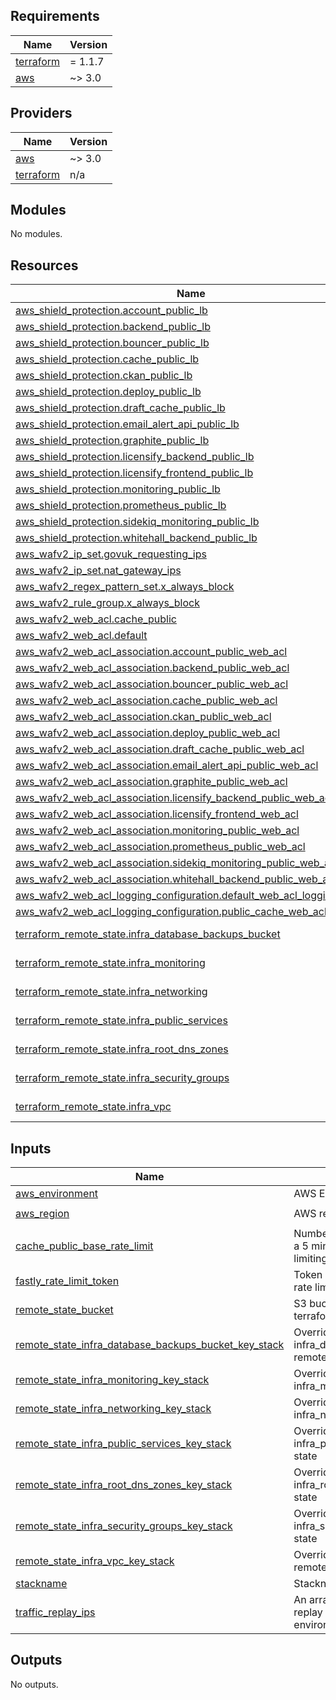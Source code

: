 ## Requirements

| Name | Version |
|------|---------|
| <a name="requirement_terraform"></a> [terraform](#requirement\_terraform) | = 1.1.7 |
| <a name="requirement_aws"></a> [aws](#requirement\_aws) | ~> 3.0 |

## Providers

| Name | Version |
|------|---------|
| <a name="provider_aws"></a> [aws](#provider\_aws) | ~> 3.0 |
| <a name="provider_terraform"></a> [terraform](#provider\_terraform) | n/a |

## Modules

No modules.

## Resources

| Name | Type |
|------|------|
| [aws_shield_protection.account_public_lb](https://registry.terraform.io/providers/hashicorp/aws/latest/docs/resources/shield_protection) | resource |
| [aws_shield_protection.backend_public_lb](https://registry.terraform.io/providers/hashicorp/aws/latest/docs/resources/shield_protection) | resource |
| [aws_shield_protection.bouncer_public_lb](https://registry.terraform.io/providers/hashicorp/aws/latest/docs/resources/shield_protection) | resource |
| [aws_shield_protection.cache_public_lb](https://registry.terraform.io/providers/hashicorp/aws/latest/docs/resources/shield_protection) | resource |
| [aws_shield_protection.ckan_public_lb](https://registry.terraform.io/providers/hashicorp/aws/latest/docs/resources/shield_protection) | resource |
| [aws_shield_protection.deploy_public_lb](https://registry.terraform.io/providers/hashicorp/aws/latest/docs/resources/shield_protection) | resource |
| [aws_shield_protection.draft_cache_public_lb](https://registry.terraform.io/providers/hashicorp/aws/latest/docs/resources/shield_protection) | resource |
| [aws_shield_protection.email_alert_api_public_lb](https://registry.terraform.io/providers/hashicorp/aws/latest/docs/resources/shield_protection) | resource |
| [aws_shield_protection.graphite_public_lb](https://registry.terraform.io/providers/hashicorp/aws/latest/docs/resources/shield_protection) | resource |
| [aws_shield_protection.licensify_backend_public_lb](https://registry.terraform.io/providers/hashicorp/aws/latest/docs/resources/shield_protection) | resource |
| [aws_shield_protection.licensify_frontend_public_lb](https://registry.terraform.io/providers/hashicorp/aws/latest/docs/resources/shield_protection) | resource |
| [aws_shield_protection.monitoring_public_lb](https://registry.terraform.io/providers/hashicorp/aws/latest/docs/resources/shield_protection) | resource |
| [aws_shield_protection.prometheus_public_lb](https://registry.terraform.io/providers/hashicorp/aws/latest/docs/resources/shield_protection) | resource |
| [aws_shield_protection.sidekiq_monitoring_public_lb](https://registry.terraform.io/providers/hashicorp/aws/latest/docs/resources/shield_protection) | resource |
| [aws_shield_protection.whitehall_backend_public_lb](https://registry.terraform.io/providers/hashicorp/aws/latest/docs/resources/shield_protection) | resource |
| [aws_wafv2_ip_set.govuk_requesting_ips](https://registry.terraform.io/providers/hashicorp/aws/latest/docs/resources/wafv2_ip_set) | resource |
| [aws_wafv2_ip_set.nat_gateway_ips](https://registry.terraform.io/providers/hashicorp/aws/latest/docs/resources/wafv2_ip_set) | resource |
| [aws_wafv2_regex_pattern_set.x_always_block](https://registry.terraform.io/providers/hashicorp/aws/latest/docs/resources/wafv2_regex_pattern_set) | resource |
| [aws_wafv2_rule_group.x_always_block](https://registry.terraform.io/providers/hashicorp/aws/latest/docs/resources/wafv2_rule_group) | resource |
| [aws_wafv2_web_acl.cache_public](https://registry.terraform.io/providers/hashicorp/aws/latest/docs/resources/wafv2_web_acl) | resource |
| [aws_wafv2_web_acl.default](https://registry.terraform.io/providers/hashicorp/aws/latest/docs/resources/wafv2_web_acl) | resource |
| [aws_wafv2_web_acl_association.account_public_web_acl](https://registry.terraform.io/providers/hashicorp/aws/latest/docs/resources/wafv2_web_acl_association) | resource |
| [aws_wafv2_web_acl_association.backend_public_web_acl](https://registry.terraform.io/providers/hashicorp/aws/latest/docs/resources/wafv2_web_acl_association) | resource |
| [aws_wafv2_web_acl_association.bouncer_public_web_acl](https://registry.terraform.io/providers/hashicorp/aws/latest/docs/resources/wafv2_web_acl_association) | resource |
| [aws_wafv2_web_acl_association.cache_public_web_acl](https://registry.terraform.io/providers/hashicorp/aws/latest/docs/resources/wafv2_web_acl_association) | resource |
| [aws_wafv2_web_acl_association.ckan_public_web_acl](https://registry.terraform.io/providers/hashicorp/aws/latest/docs/resources/wafv2_web_acl_association) | resource |
| [aws_wafv2_web_acl_association.deploy_public_web_acl](https://registry.terraform.io/providers/hashicorp/aws/latest/docs/resources/wafv2_web_acl_association) | resource |
| [aws_wafv2_web_acl_association.draft_cache_public_web_acl](https://registry.terraform.io/providers/hashicorp/aws/latest/docs/resources/wafv2_web_acl_association) | resource |
| [aws_wafv2_web_acl_association.email_alert_api_public_web_acl](https://registry.terraform.io/providers/hashicorp/aws/latest/docs/resources/wafv2_web_acl_association) | resource |
| [aws_wafv2_web_acl_association.graphite_public_web_acl](https://registry.terraform.io/providers/hashicorp/aws/latest/docs/resources/wafv2_web_acl_association) | resource |
| [aws_wafv2_web_acl_association.licensify_backend_public_web_acl](https://registry.terraform.io/providers/hashicorp/aws/latest/docs/resources/wafv2_web_acl_association) | resource |
| [aws_wafv2_web_acl_association.licensify_frontend_web_acl](https://registry.terraform.io/providers/hashicorp/aws/latest/docs/resources/wafv2_web_acl_association) | resource |
| [aws_wafv2_web_acl_association.monitoring_public_web_acl](https://registry.terraform.io/providers/hashicorp/aws/latest/docs/resources/wafv2_web_acl_association) | resource |
| [aws_wafv2_web_acl_association.prometheus_public_web_acl](https://registry.terraform.io/providers/hashicorp/aws/latest/docs/resources/wafv2_web_acl_association) | resource |
| [aws_wafv2_web_acl_association.sidekiq_monitoring_public_web_acl](https://registry.terraform.io/providers/hashicorp/aws/latest/docs/resources/wafv2_web_acl_association) | resource |
| [aws_wafv2_web_acl_association.whitehall_backend_public_web_acl](https://registry.terraform.io/providers/hashicorp/aws/latest/docs/resources/wafv2_web_acl_association) | resource |
| [aws_wafv2_web_acl_logging_configuration.default_web_acl_logging](https://registry.terraform.io/providers/hashicorp/aws/latest/docs/resources/wafv2_web_acl_logging_configuration) | resource |
| [aws_wafv2_web_acl_logging_configuration.public_cache_web_acl_logging](https://registry.terraform.io/providers/hashicorp/aws/latest/docs/resources/wafv2_web_acl_logging_configuration) | resource |
| [terraform_remote_state.infra_database_backups_bucket](https://registry.terraform.io/providers/hashicorp/terraform/latest/docs/data-sources/remote_state) | data source |
| [terraform_remote_state.infra_monitoring](https://registry.terraform.io/providers/hashicorp/terraform/latest/docs/data-sources/remote_state) | data source |
| [terraform_remote_state.infra_networking](https://registry.terraform.io/providers/hashicorp/terraform/latest/docs/data-sources/remote_state) | data source |
| [terraform_remote_state.infra_public_services](https://registry.terraform.io/providers/hashicorp/terraform/latest/docs/data-sources/remote_state) | data source |
| [terraform_remote_state.infra_root_dns_zones](https://registry.terraform.io/providers/hashicorp/terraform/latest/docs/data-sources/remote_state) | data source |
| [terraform_remote_state.infra_security_groups](https://registry.terraform.io/providers/hashicorp/terraform/latest/docs/data-sources/remote_state) | data source |
| [terraform_remote_state.infra_vpc](https://registry.terraform.io/providers/hashicorp/terraform/latest/docs/data-sources/remote_state) | data source |

## Inputs

| Name | Description | Type | Default | Required |
|------|-------------|------|---------|:--------:|
| <a name="input_aws_environment"></a> [aws\_environment](#input\_aws\_environment) | AWS Environment | `string` | n/a | yes |
| <a name="input_aws_region"></a> [aws\_region](#input\_aws\_region) | AWS region | `string` | `"eu-west-1"` | no |
| <a name="input_cache_public_base_rate_limit"></a> [cache\_public\_base\_rate\_limit](#input\_cache\_public\_base\_rate\_limit) | Number of requests to allow in a 5 minute period before rate limiting is applied. | `number` | n/a | yes |
| <a name="input_fastly_rate_limit_token"></a> [fastly\_rate\_limit\_token](#input\_fastly\_rate\_limit\_token) | Token used by the CDN to skip rate limiting | `string` | `""` | no |
| <a name="input_remote_state_bucket"></a> [remote\_state\_bucket](#input\_remote\_state\_bucket) | S3 bucket we store our terraform state in | `string` | n/a | yes |
| <a name="input_remote_state_infra_database_backups_bucket_key_stack"></a> [remote\_state\_infra\_database\_backups\_bucket\_key\_stack](#input\_remote\_state\_infra\_database\_backups\_bucket\_key\_stack) | Override path to infra\_database\_backups\_bucket remote state | `string` | `""` | no |
| <a name="input_remote_state_infra_monitoring_key_stack"></a> [remote\_state\_infra\_monitoring\_key\_stack](#input\_remote\_state\_infra\_monitoring\_key\_stack) | Override path to infra\_monitoring remote state | `string` | `""` | no |
| <a name="input_remote_state_infra_networking_key_stack"></a> [remote\_state\_infra\_networking\_key\_stack](#input\_remote\_state\_infra\_networking\_key\_stack) | Override path to infra\_networking remote state | `string` | `""` | no |
| <a name="input_remote_state_infra_public_services_key_stack"></a> [remote\_state\_infra\_public\_services\_key\_stack](#input\_remote\_state\_infra\_public\_services\_key\_stack) | Override path to infra\_public\_services remote state | `string` | `""` | no |
| <a name="input_remote_state_infra_root_dns_zones_key_stack"></a> [remote\_state\_infra\_root\_dns\_zones\_key\_stack](#input\_remote\_state\_infra\_root\_dns\_zones\_key\_stack) | Override path to infra\_root\_dns\_zones remote state | `string` | `""` | no |
| <a name="input_remote_state_infra_security_groups_key_stack"></a> [remote\_state\_infra\_security\_groups\_key\_stack](#input\_remote\_state\_infra\_security\_groups\_key\_stack) | Override path to infra\_security\_groups remote state | `string` | `""` | no |
| <a name="input_remote_state_infra_vpc_key_stack"></a> [remote\_state\_infra\_vpc\_key\_stack](#input\_remote\_state\_infra\_vpc\_key\_stack) | Override path to infra\_vpc remote state | `string` | `""` | no |
| <a name="input_stackname"></a> [stackname](#input\_stackname) | Stackname | `string` | `"govuk"` | no |
| <a name="input_traffic_replay_ips"></a> [traffic\_replay\_ips](#input\_traffic\_replay\_ips) | An array of CIDR blocks that will replay traffic against an environment | `list(string)` | n/a | yes |

## Outputs

No outputs.
